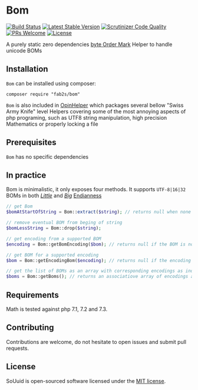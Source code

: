 # Bom

[![Build Status](https://travis-ci.org/fab2s/Bom.svg?branch=master)](https://travis-ci.org/fab2s/Bom) [![Latest Stable Version](https://poser.pugx.org/fab2s/bom/v/stable)](https://packagist.org/packages/fab2s/bom) [![Scrutinizer Code Quality](https://scrutinizer-ci.com/g/fab2s/Bom/badges/quality-score.png?b=master)](https://scrutinizer-ci.com/g/fab2s/Bom/?branch=master) [![PRs Welcome](https://img.shields.io/badge/PRs-welcome-brightgreen.svg?style=flat)](http://makeapullrequest.com) [![License](https://poser.pugx.org/fab2s/bom/license)](https://packagist.org/packages/fab2s/bom)

A purely static zero dependencies [byte Order Mark](https://en.wikipedia.org/wiki/Byte_order_mark) Helper to handle unicode BOMs

## Installation

`Bom` can be installed using composer:

```
composer require "fab2s/bom"
```

`Bom` is also included in [OpinHelper](https://github.com/fab2s/OpinHelpers) which packages several bellow "Swiss Army Knife" level Helpers covering some of the most annoying aspects of php programing, such as UTF8 string manipulation, high precision Mathematics or properly locking a file

## Prerequisites

`Bom` has no specific dependencies 

## In practice

Bom is minimalistic, it only exposes four methods. It supports `UTF-8|16|32` BOMs in both [_Little_](https://en.wikipedia.org/wiki/Endianness#Little) and [_Big_](https://en.wikipedia.org/wiki/Endianness#Big) [Endianness](https://en.wikipedia.org/wiki/Endianness)

```php
// get Bom
$bomAtStartOfString = Bom::extract($string); // returns null when none are found

// remove eventual BOM from beging of string
$bomLessString = Bom::drop($string);

// get encoding from a supported BOM
$encoding = Bom::getBomEncoding($bom); // returns null if the BOM is not valid

// get BOM for a supported encoding
$bom = Bom::getEncodingBom($encoding); // returns null if the encoding is not supported (has no BOM)

// get the list of BOMs as an array with corresponding encodings as indexes
$boms = Bom::getBoms(); // returns an associatiove array of encodings and correesponding BOMs
```

## Requirements

Math is tested against php 7.1, 7.2 and 7.3.

## Contributing

Contributions are welcome, do not hesitate to open issues and submit pull requests.

## License

SoUuid is open-sourced software licensed under the [MIT license](https://opensource.org/licenses/MIT).